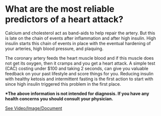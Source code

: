 # What are the most reliable predictors of a heart attack?

Calcium and cholesterol act as band-aids to help repair the artery. But this is late on the chain of events after inflammation and after high insulin. High insulin starts this chain of events in place with the eventual hardening of your arteries, high blood pressure, and plaquing.

The coronary artery feeds the heart muscle blood and if this muscle does not get its oxygen, then it cramps and you get a heart attack. A simple test (CAC) costing under $100 and taking 2 seconds, can give you valuable feedback on your past lifestyle and score things for you. Reducing insulin with healthy ketosis and intermittent fasting is the first action to start with since high insulin triggered this problem in the first place.

**\*The above information is not intended for diagnosis. If you have any health concerns you should consult your physician.**

 [See Video/Image/Document](https://hls-player.drberg.com/asset?path=migrated-assets/the-best-heart-attack-predictor-coronary-artery-calcium-cac-score-drberg)